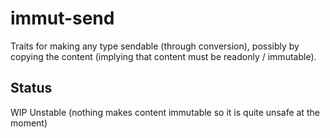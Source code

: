 immut-send
==========

Traits for making any type sendable (through conversion), possibly by copying the content (implying that content must be readonly / immutable).

Status
------

WIP
Unstable (nothing makes content immutable so it is quite unsafe at the moment)

